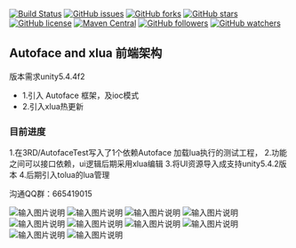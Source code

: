 
[![Build Status](https://travis-ci.org/ChessGame/GameClient.svg?branch=master)](https://travis-ci.org/ChessGame/GameClient)
[![GitHub issues](https://img.shields.io/github/issues/ChessGame/GameClient.svg)](https://github.com/ChessGame/GameClient/issues)
[![GitHub forks](https://img.shields.io/github/forks/ChessGame/GameClient.svg)](https://github.com/ChessGame/GameClient/network)
[![GitHub stars](https://img.shields.io/github/stars/ChessGame/GameClient.svg)](https://github.com/ChessGame/GameClient/stargazers)
[![GitHub license](https://img.shields.io/badge/license-Apache%202-blue.svg)](https://raw.githubusercontent.com/ChessGame/GameClient/master/LICENSE)
[![Maven Central](https://img.shields.io/maven-central/v/org.apache.maven/apache-maven.svg)]()
[![GitHub followers](https://img.shields.io/github/followers/xiaomoinfo.svg?style=social&label=Follow)]()
[![GitHub watchers](https://img.shields.io/github/watchers/ChessGame/GameClient.svg?style=social&label=Watch)]()  

## Autoface and xlua 前端架构

版本需求unity5.4.4f2

- 1.引入 Autoface 框架，及ioc模式
- 2.引入xlua热更新

### 目前进度
  1.在3RD/AutofaceTest写入了1个依赖Autoface 加载lua执行的测试工程，
  2.功能之间可以接口依赖，ui逻辑后期采用xlua编辑
  3.将UI资源导入成支持unity5.4.2版本
  4.后期引入tolua的lua管理

沟通QQ群：665419015


![输入图片说明](https://git.oschina.net/uploads/images/2017/0719/192826_1d6f397f_1387891.png "屏幕截图.png")
![输入图片说明](https://git.oschina.net/uploads/images/2017/0709/131509_9a969010_1387891.jpeg "在这里输入图片标题")
![输入图片说明](https://git.oschina.net/uploads/images/2017/0719/192845_5526c6bf_1387891.png "屏幕截图.png")
![输入图片说明](https://git.oschina.net/uploads/images/2017/0719/192900_a0dee563_1387891.png "屏幕截图.png")
![输入图片说明](https://git.oschina.net/uploads/images/2017/0719/192913_d65bc3cd_1387891.png "屏幕截图.png")
![输入图片说明](https://git.oschina.net/uploads/images/2017/0719/192926_298b49ff_1387891.png "屏幕截图.png")
![输入图片说明](https://git.oschina.net/uploads/images/2017/0719/192938_28a2548f_1387891.png "屏幕截图.png")
![输入图片说明](https://git.oschina.net/uploads/images/2017/0719/192954_eeba8b49_1387891.png "屏幕截图.png")
![输入图片说明](https://git.oschina.net/uploads/images/2017/0719/193004_066f1ad5_1387891.png "屏幕截图.png")
![输入图片说明](https://git.oschina.net/uploads/images/2017/0709/131509_9a969010_1387891.jpeg "在这里输入图片标题")

